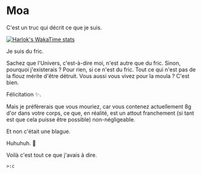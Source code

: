 # Moa
C'est un truc qui décrit ce que je suis.

[![Harlok's WakaTime stats](https://github-readme-stats.vercel.app/api/wakatime?username=Yorudimi)](https://github.com/anuraghazra/github-readme-stats)

Je suis du fric.

Sachez que l'Univers, c'est-à-dire moi, n'est autre que du fric. Sinon, pourquoi j'existerais ? Pour rien, si ce n'est du fric. Tout ce qui n'est pas de la flouz mérite d'être détruit. Vous aussi vous vivez pour la moula ? C'est bien.

Félicitation ✨.

Mais je préfèrerais que vous mouriez, car vous contenez actuellement 8g d'or dans votre corps, ce que, en réalité, est un attout franchement (si tant est que cela puisse être possible) non-négligeable.

Et non c'était une blague.

Huhuhuh. 🤭

Voilà c'est tout ce que j'avais à dire.

`>:c`
